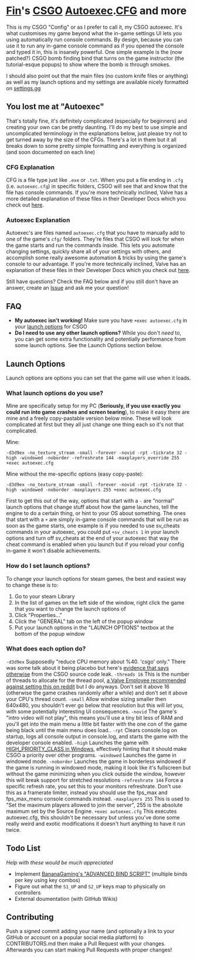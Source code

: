 # [Fin](https://steamcommunity.com/id/bigfinfrank)'s [CSGO](https://store.steampowered.com/app/730/CounterStrike_Global_Offensive) [Autoexec](https://developer.valvesoftware.com/wiki/Autoexec).[CFG](https://developer.valvesoftware.com/wiki/CFG) and more

This is my CSGO "Config" or as I prefer to call it, my CSGO autoexec. It's what customises my game beyond what the in-game settings UI lets you using automatically run console commands. By design, because you can use it to run any in-game console command as if you opened the console and typed it in, this is insanely powerful.
One simple example is the (now patched?) CSGO bomb finding bind that turns on the game instructor (the tutorial-esque popups) to show where the bomb is through smokes.

I should also point out that the main files (no custom knife files or anything) as well as my launch options and my settings are available nicely formatted on [settings.gg](https://settings.gg/player/248313757)


## You lost me at "Autoexec"
That's totally fine, it's definitely complicated (especially for beginners) and creating your own can be pretty daunting. I'll do my best to use simple and uncomplicated terminology in the explanations below, just please try not to get turned away by the size of the CFGs.
There's a lot in them but it all breaks down to some pretty simple formatting and everything is organized (and soon documented on each line)


### CFG Explanation
CFG is a file type just like `.exe` or `.txt`. When you put a file ending in `.cfg` (i.e. `autoexec.cfg`) in specific folders, CSGO will see that and know that the file has console commands.
If you're more technically inclined, Valve has a more detailed explanation of these files in their Developer Docs which you check out [here](https://developer.valvesoftware.com/wiki/CFG).


### Autoexec Explanation
Autoexec's are files named `autoexec.cfg` that you have to manually add to one of the game's `cfg/` folders. They're files that CSGO will look for when the game starts and run the commands inside. This lets you automate changing settings, quickly share all of your settings with others, and accomplish some really awesome automation & tricks by using the game's console to our advantage.
If you're more technically inclined, Valve has an explanation of these files in their Developer Docs which you check out [here](https://developer.valvesoftware.com/wiki/Autoexec).


Still have questions? Check the FAQ below and if you still don't have an answer, create an [Issue](https://github.com/bigfinfrank/cfg/issues) and ask me your question!


## FAQ
- **My autoexec isn't working!**
  Make sure you have `+exec autoexec.cfg` in your [launch options](https://support.steampowered.com/kb_article.php?ref=1040-JWMT-2947) for CSGO
- **Do I need to use any other launch options?**
  While you don't *need* to, you can get some extra functionality and potentially performance from some launch options. See the Launch Options section below.


## Launch Options
Launch options are options you can set that the game will use when it loads.


### What launch options do you use?
Mine are specifically setup for my PC (**Seriously, if you use exactly you could run into game crashes and screen tearing**), to make it easy there are mine and a freely copy-pastable version below mine. These will look complicated at first but they all just change one thing each so it's not that complicated.

Mine:
```code
-d3d9ex -no_texture_stream -small -forever -novid -rpt -tickrate 32 -high -windowed -noborder -refreshrate 144 -maxplayers_override 255 +exec autoexec.cfg
```
Mine without the me-specific options (easy copy-paste):
```code
-d3d9ex -no_texture_stream -small -forever -novid -rpt -tickrate 32 -high -windowed -noborder -maxplayers 255 +exec autoexec.cfg
```

First to get this out of the way, options that start with a `-` are "normal" launch options that change stuff about how the game launches, tell the engine to do a certain thing, or hint to your OS about something. The ones that start with a `+` are simply in-game console commands that will be run as soon as the game starts, one example is if you needed to use sv_cheats commands in your autoexec, you could put `+sv_cheats 1` in your launch options and turn off sv_cheats at the end of your autoexec that way the cheat command is enabled when you launch but if you reload your config in-game it won't disable achievements.


### How do I set launch options?
To change your launch options for steam games, the best and easiest way to change these is to:

1. Go to your steam Library
2. In the list of games on the left side of the window, right click the game that you want to change the launch options of
3. Click "Properties..."
4. Click the "GENERAL" tab on the left of the popup window
5. Put your launch options in the "LAUNCH OPTIONS" textbox at the bottom of the popup window


### What does each option do?

`-d3d9ex` Supposedly "reduce CPU memory about %40. 'csgo' only." There was some talk about it being placebo but here's [evidence that says otherwise](https://imgur.com/a/gnEqTT0) from the CSGO source code leak.
`-threads 16` This is the number of threads to allocate for the thread pool, [a Valve Employee recommended against setting this on reddit](https://www.reddit.com/r/GlobalOffensive/comments/5y8r7v/comment/dep5yno) but I do anyways. Don't set it above 16 (otherwise the game crashes randomly after a while) and don't set it above your CPU's thread count.
`-small` Allow window sizing smaller then 640x480, you shouldn't ever go below that resolution but this will *let* you, with some potentially interesting UI consequences.
`-novid` The game's "intro video will not play", this means you'll use a tiny bit less of RAM and you'll get into the main menu a little bit faster with the one con of the game being black until the main menu does load..
`-rpt` Clears console.log on startup, logs all console output in console.log, and starts the game with the developer console enabled.
`-high` Launches the game with [HIGH_PRIORITY_CLASS in Windows](https://docs.microsoft.com/en-us/windows/win32/procthread/scheduling-priorities), effectively hinting that it should make CSGO a priority over other programs.
`-windowed` Launches the game in windowed mode.
`-noborder` Launches the game in borderless windowed if the game is running in windowed mode, making it look like it's fullscreen but without the game minimizing when you click outside the window, however this will break support for stretched resolutions
`-refreshrate 144` Force a specific refresh rate, you set this to your monitors refreshrate. Don't use this as a framerate limiter, instead you should use the fps_max and fps_max_menu console commands instead.
`-maxplayers 255` This is used to "Set the maximum players allowed to join the server", 255 is the absolute maximum set by the Source Engine.
`+exec autoexec.cfg` This executes autoexec.cfg, this shouldn't be necessary but unless you've done some really weird and exotic modifications it doesn't hurt anything to have it run twice.


## Todo List
*Help with these would be much appreciated*

+ Implement [BananaGaming's "ADVANCED BIND SCRIPT"](https://www.youtube.com/watch?v=xVrFxYeSJ7Q&t=0s) (multiple binds per key using key combos)
+ Figure out what the `S1_UP` and `S2_UP` keys map to physically on controllers
+ External doumentation (with GitHub Wikis)


## Contributing
Push a signed commit adding your name (and optionally a link to your GitHub or account on a popular social media platform) to CONTRIBUTORS.md then make a Pull Request with your changes. Afterwards you can start making Pull Requests with proper changes!

